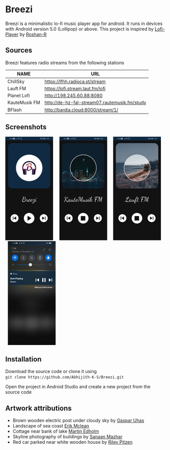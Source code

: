 # Breezi
Breezi is a minimalistic lo-fi music player app for android. It runs in devices with Android version 5.0 (Lollipop) or above. This project is inspired by [Lofi-Player](https://github.com/Roshan-R/Lofi-Player) by [Roshan-R](https://github.com/Roshan-R)

## Sources
Breezi features radio streams from the following stations
<br>

| NAME | URL |
| --- | --- |
| ChillSky | https://lfhh.radioca.st/stream |
| Lauft FM | https://lofi.stream.laut.fm/lofi |
| Planet Lofi | http://198.245.60.88:8080 |
| KauteMusik FM | http://de-hz-fal-stream07.rautemusik.fm/study |
| BFlash | http://bardia.cloud:8000/stream/1/ |


## Screenshots
<p>
<img src="images/home.jpg" width=150>
&nbsp &nbsp
<img src="images/sample1.jpg" width=150>
&nbsp &nbsp
<img src="images/sample2.jpg" width=150>
&nbsp &nbsp
<img src="images/notification.jpg" width=150>
</p>



## Installation
Download the source code or clone it using <br>
`git clone https://github.com/Abhijith-K-S/Breezi.git`

Open the project in Android Studio and create a new project from the source code


## Artwork attributions
- Brown wooden electric post under cloudy sky by [Gaspar Uhas](https://unsplash.com/@gasparuhas)
- Landscape of sea coast [Erik Mclean](https://www.pexels.com/@introspectivedsgn)
- Cottage near bank of lake [Martin Edholm](https://www.pexels.com/@martinedholm)
- Skyline photography of buildings by [Sanaan Mazhar](https://www.pexels.com/@sanaan)
- Red car parked near white wooden house by [Riley Pitzen](https://unsplash.com/@rileypitzen)
